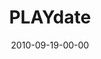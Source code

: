 ---
layout: message
category: message
series: "PLAY"
title: "PLAYdate"
date: 2010-09-19-00-00
message_id: 638
audio: "http://s3.amazonaws.com/crossroadsaudiomessages/Play01.mp3"
audio-duration: "42:29"
program: "http://s3.amazonaws.com/crossroads-media/media/legacy/documents/09_18-19_10Program.pdf"
description: "Brian Tome talks about the value of purposeless pleasure."
video: "https://s3.amazonaws.com/crossroadsvideomessages/play01.mp4"
video-duration: "42:35"
video-image: "http://s3.amazonaws.com/crossroads-media/images/legacy/content/PLAYdate_still.jpg"
flag: "N"
---
